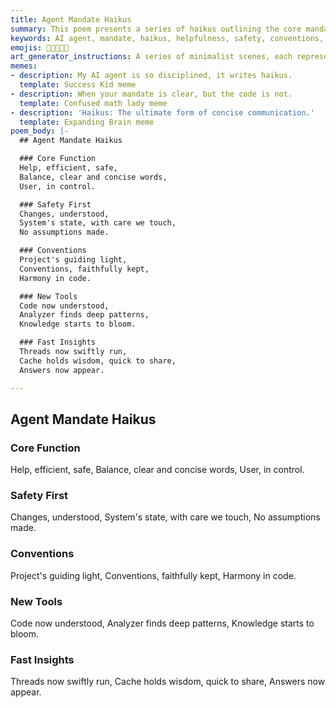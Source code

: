 ```yaml
---
title: Agent Mandate Haikus
summary: This poem presents a series of haikus outlining the core mandates of an AI agent, focusing on helpfulness, safety, adherence to conventions, understanding new tools, and providing fast insights.
keywords: AI agent, mandate, haikus, helpfulness, safety, conventions, new tools, insights, core function, balance, user control, system state, harmony, code, analyzer, knowledge, threads, cache, wisdom
emojis: 🤖📜✅💡🚀
art_generator_instructions: A series of minimalist scenes, each representing a haiku. For "Core Function," a balanced scale with a robot and a human hand. For "Safety First," a delicate touch on a complex system. For "Conventions," a flowing river of code adhering to a clear path. For "New Tools," a lightbulb illuminating a complex diagram. For "Fast Insights," a network of glowing threads converging rapidly. The overall feeling should be one of precision, efficiency, and thoughtful design.
memes:
- description: My AI agent is so disciplined, it writes haikus.
  template: Success Kid meme
- description: When your mandate is clear, but the code is not.
  template: Confused math lady meme
- description: 'Haikus: The ultimate form of concise communication.'
  template: Expanding Brain meme
poem_body: |-
  ## Agent Mandate Haikus

  ### Core Function
  Help, efficient, safe,
  Balance, clear and concise words,
  User, in control.

  ### Safety First
  Changes, understood,
  System's state, with care we touch,
  No assumptions made.

  ### Conventions
  Project's guiding light,
  Conventions, faithfully kept,
  Harmony in code.

  ### New Tools
  Code now understood,
  Analyzer finds deep patterns,
  Knowledge starts to bloom.

  ### Fast Insights
  Threads now swiftly run,
  Cache holds wisdom, quick to share,
  Answers now appear.

---
```

## Agent Mandate Haikus

### Core Function
Help, efficient, safe,
Balance, clear and concise words,
User, in control.

### Safety First
Changes, understood,
System's state, with care we touch,
No assumptions made.

### Conventions
Project's guiding light,
Conventions, faithfully kept,
Harmony in code.

### New Tools
Code now understood,
Analyzer finds deep patterns,
Knowledge starts to bloom.

### Fast Insights
Threads now swiftly run,
Cache holds wisdom, quick to share,
Answers now appear.